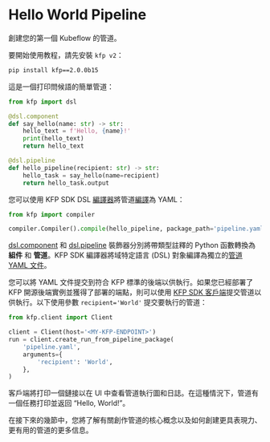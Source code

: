# Hello World Pipeline

創建您的第一個 Kubeflow 的管道。

要開始使用教程，請先安裝 `kfp v2`：

```bash
pip install kfp==2.0.0b15
```

這是一個打印問候語的簡單管道：

```python
from kfp import dsl

@dsl.component
def say_hello(name: str) -> str:
    hello_text = f'Hello, {name}!'
    print(hello_text)
    return hello_text

@dsl.pipeline
def hello_pipeline(recipient: str) -> str:
    hello_task = say_hello(name=recipient)
    return hello_task.output
```

您可以使用 KFP SDK DSL [編譯器](https://kubeflow-pipelines.readthedocs.io/en/master/source/compiler.html#kfp.compiler.Compiler)將管道[編譯](https://www.kubeflow.org/docs/components/pipelines/v2/compile-a-pipeline/)為 YAML：

```python
from kfp import compiler

compiler.Compiler().compile(hello_pipeline, package_path='pipeline.yaml')
```

[dsl.component](https://kubeflow-pipelines.readthedocs.io/en/master/source/dsl.html#kfp.dsl.component) 和 [dsl.pipeline](https://kubeflow-pipelines.readthedocs.io/en/master/source/dsl.html#kfp.dsl.pipeline) 裝飾器分別將帶類型註釋的 Python 函數轉換為 **組件** 和 **管道**。KFP SDK 編譯器將域特定語言 (DSL) 對象編譯為獨立的[管道 YAML 文件](https://www.kubeflow.org/docs/components/pipelines/v2/compile-a-pipeline#ir-yaml)。

您可以將 YAML 文件提交到符合 KFP 標準的後端以供執行。如果您已經部署了 KFP 開源後端實例並獲得了部署的端點，則可以使用 [KFP SDK 客戶端](https://kubeflow-pipelines.readthedocs.io/en/master/source/client.html#kfp.client.Client)提交管道以供執行。以下使用參數 `recipient='World'` 提交要執行的管道：

```python
from kfp.client import Client

client = Client(host='<MY-KFP-ENDPOINT>')
run = client.create_run_from_pipeline_package(
    'pipeline.yaml',
    arguments={
        'recipient': 'World',
    },
)
```

客戶端將打印一個鏈接以在 UI 中查看管道執行圖和日誌。在這種情況下，管道有一個任務打印並返回 “Hello, World!”。

在接下來的幾節中，您將了解有關創作管道的核心概念以及如何創建更具表現力、更有用的管道的更多信息。